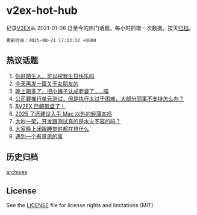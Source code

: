 # v2ex-hot-hub

 记录[V2EX](https://www.v2ex.com/)从 2021-01-06 日至今的热门话题。每小时抓取一次数据，按天[归档](archives)。

`更新时间：2025-08-21 17:13:12 +0800`

## 热议话题

1. [你好陌生人，可以祝我生日快乐吗](https://www.v2ex.com/t/1153801)
1. [今天再发一篇关于女朋友的](https://www.v2ex.com/t/1153756)
1. [晚上喝多了，把小姨子认成老婆了……唉](https://www.v2ex.com/t/1153818)
1. [公司要推行单元测试，但是执行太过于困难，大部分同事不支持怎么办？](https://www.v2ex.com/t/1153924)
1. [$V2EX 巨鲸砸盘了！](https://www.v2ex.com/t/1153865)
1. [2025 了还建议入手 Mac 以外的轻薄本吗](https://www.v2ex.com/t/1153858)
1. [大吵一架，开发跟测试真的是水火不容的吗？](https://www.v2ex.com/t/1153954)
1. [大家晚上闭眼睡觉时都在想什么](https://www.v2ex.com/t/1153894)
1. [遇到一个有意思的事](https://www.v2ex.com/t/1153844)

## 历史归档

[archives](archives)

## License

See the [LICENSE](LICENSE) file for license rights and limitations (MIT).
